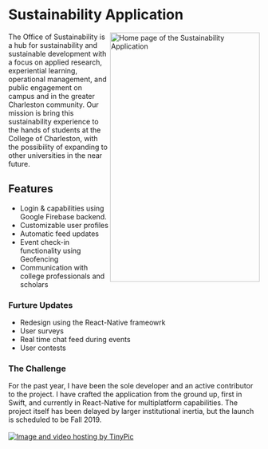 # Sustainability Application

<a target="_blank"><img align="right" width="300" height="500" src="http://i66.tinypic.com/2uy3ubk.png" border="0" alt="Home page of the Sustainability Application"></a>
The Office of Sustainability is a hub for sustainability and sustainable development with a focus on applied research, 
experiential learning, operational management, and public engagement on campus and in the greater Charleston community. Our mission is bring this sustainability experience to the hands of students at the College of Charleston, with the possibility of expanding to other universities in the near future.

## Features

* Login & capabilities using Google Firebase backend.
* Customizable user profiles
* Automatic feed updates
* Event check-in functionality using Geofencing 
* Communication with college professionals and scholars 

### Furture Updates
* Redesign using the React-Native frameowrk
* User surveys
* Real time chat feed during events
* User contests

### The Challenge

For the past year, I have been the sole developer and an active contributor to the project. I have crafted the application from the ground up, first in Swift, and currently in React-Native for multiplatform capabilities. The project itself has been delayed by larger institutional inertia, but the launch is scheduled to be Fall 2019.
<br/>
<br/>
<a href="http://tinypic.com?ref=4v1piq" target="_blank"><img src="http://i63.tinypic.com/4v1piq.png" border="0" alt="Image and video hosting by TinyPic"></a>
